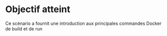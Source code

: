 # Objectif atteint

Ce scénario a fournit une introduction aux principales commandes Docker de build et de run
